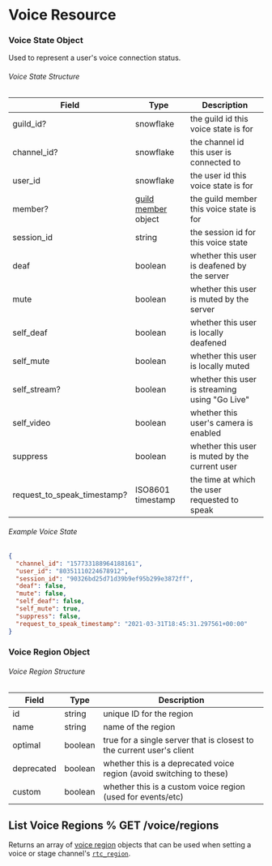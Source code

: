 # Voice Resource

### Voice State Object

Used to represent a user's voice connection status.

###### Voice State Structure

| Field                      | Type                                                             | Description                                    |
| -------------------------- | ---------------------------------------------------------------- | ---------------------------------------------- |
| guild_id?                  | snowflake                                                        | the guild id this voice state is for           |
| channel_id?                | snowflake                                                        | the channel id this user is connected to       |
| user_id                    | snowflake                                                        | the user id this voice state is for            |
| member?                    | [guild member](#DOCS_RESOURCES_GUILD/guild-member-object) object | the guild member this voice state is for       |
| session_id                 | string                                                           | the session id for this voice state            |
| deaf                       | boolean                                                          | whether this user is deafened by the server    |
| mute                       | boolean                                                          | whether this user is muted by the server       |
| self_deaf                  | boolean                                                          | whether this user is locally deafened          |
| self_mute                  | boolean                                                          | whether this user is locally muted             |
| self_stream?               | boolean                                                          | whether this user is streaming using "Go Live" |
| self_video                 | boolean                                                          | whether this user's camera is enabled          |
| suppress                   | boolean                                                          | whether this user is muted by the current user |
| request_to_speak_timestamp?| ISO8601 timestamp                                                | the time at which the user requested to speak  |

###### Example Voice State

```json
{
  "channel_id": "157733188964188161",
  "user_id": "80351110224678912",
  "session_id": "90326bd25d71d39b9ef95b299e3872ff",
  "deaf": false,
  "mute": false,
  "self_deaf": false,
  "self_mute": true,
  "suppress": false,
  "request_to_speak_timestamp": "2021-03-31T18:45:31.297561+00:00"
}
```

### Voice Region Object

###### Voice Region Structure

| Field      | Type    | Description                                                           |
| ---------- | ------- | --------------------------------------------------------------------- |
| id         | string  | unique ID for the region                                              |
| name       | string  | name of the region                                                    |
| optimal    | boolean | true for a single server that is closest to the current user's client |
| deprecated | boolean | whether this is a deprecated voice region (avoid switching to these)  |
| custom     | boolean | whether this is a custom voice region (used for events/etc)           |

## List Voice Regions % GET /voice/regions

Returns an array of [voice region](#DOCS_RESOURCES_VOICE/voice-region-object) objects that can be used when setting a voice or stage channel's [`rtc_region`](#DOCS_RESOURCES_CHANNEL/channel-object-channel-structure).

